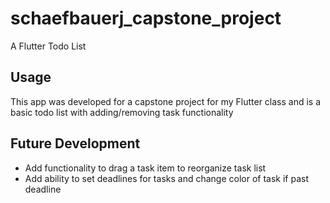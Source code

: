 # schaefbauerj_capstone_project

A Flutter Todo List

## Usage
This app was developed for a capstone project for my Flutter class and is a basic todo list with adding/removing task functionality


## Future Development
- Add functionality to drag a task item to reorganize task list
- Add ability to set deadlines for tasks and change color of task if past deadline
